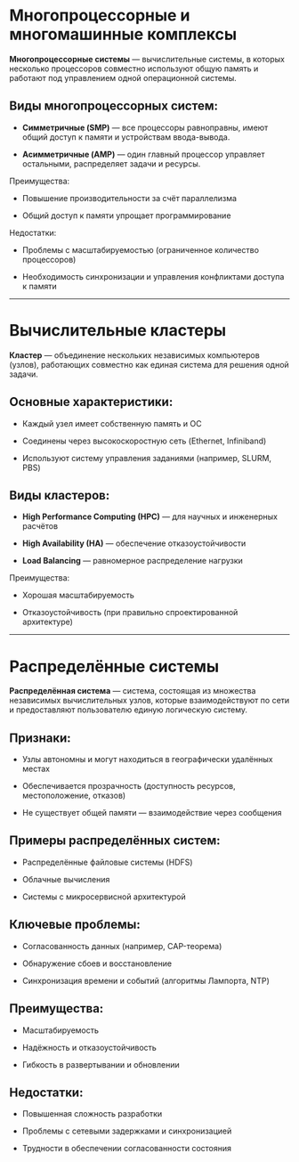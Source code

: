 # Многопроцессорные и многомашинные комплексы

**Многопроцессорные системы** — вычислительные системы, в которых несколько процессоров совместно используют общую память и работают под управлением одной операционной системы.

## Виды многопроцессорных систем:

- **Симметричные (SMP)** — все процессоры равноправны, имеют общий доступ к памяти и устройствам ввода-вывода.
    
- **Асимметричные (AMP)** — один главный процессор управляет остальными, распределяет задачи и ресурсы.
    

Преимущества:

- Повышение производительности за счёт параллелизма
    
- Общий доступ к памяти упрощает программирование
    

Недостатки:

- Проблемы с масштабируемостью (ограниченное количество процессоров)
    
- Необходимость синхронизации и управления конфликтами доступа к памяти
    

---

# Вычислительные кластеры

**Кластер** — объединение нескольких независимых компьютеров (узлов), работающих совместно как единая система для решения одной задачи.

## Основные характеристики:

- Каждый узел имеет собственную память и ОС
    
- Соединены через высокоскоростную сеть (Ethernet, Infiniband)
    
- Используют систему управления заданиями (например, SLURM, PBS)
    

## Виды кластеров:

- **High Performance Computing (HPC)** — для научных и инженерных расчётов
    
- **High Availability (HA)** — обеспечение отказоустойчивости
    
- **Load Balancing** — равномерное распределение нагрузки
    

Преимущества:

- Хорошая масштабируемость
    
- Отказоустойчивость (при правильно спроектированной архитектуре)
    

---

# Распределённые системы

**Распределённая система** — система, состоящая из множества независимых вычислительных узлов, которые взаимодействуют по сети и предоставляют пользователю единую логическую систему.

## Признаки:

- Узлы автономны и могут находиться в географически удалённых местах
    
- Обеспечивается прозрачность (доступность ресурсов, местоположение, отказов)
    
- Не существует общей памяти — взаимодействие через сообщения
    

## Примеры распределённых систем:

- Распределённые файловые системы (HDFS)
    
- Облачные вычисления
    
- Системы с микросервисной архитектурой
    

## Ключевые проблемы:

- Согласованность данных (например, CAP-теорема)
    
- Обнаружение сбоев и восстановление
    
- Синхронизация времени и событий (алгоритмы Лампорта, NTP)
    

## Преимущества:

- Масштабируемость
    
- Надёжность и отказоустойчивость
    
- Гибкость в развертывании и обновлении
    

## Недостатки:

- Повышенная сложность разработки
    
- Проблемы с сетевыми задержками и синхронизацией
    
- Трудности в обеспечении согласованности состояния